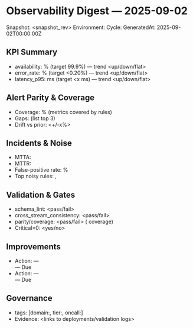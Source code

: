 # Observability Digest — 2025-09-02

Snapshot: <snapshot_rev>
Environment: <env>
Cycle: <yyyy-ww or yyyy-mm>
GeneratedAt: 2025-09-02T00:00:00Z

## KPI Summary
- availability: <value>% (target 99.9%) — trend <up/down/flat>
- error_rate: <value>% (target <0.20%) — trend <up/down/flat>
- latency_p95: <value> ms (target <x ms) — trend <up/down/flat>

## Alert Parity & Coverage
- Coverage: <pct>% (metrics covered by rules)
- Gaps: <n> (list top 3)
- Drift vs prior: <+/-x%>

## Incidents & Noise
- MTTA: <m>
- MTTR: <m>
- False-positive rate: <pct>%
- Top noisy rules: <rule-a>, <rule-b>

## Validation & Gates
- schema_lint: <pass/fail>
- cross_stream_consistency: <pass/fail>
- parity/coverage: <pass/fail> (<pct> coverage)
- Critical=0: <yes/no>

## Improvements
- Action: <owner> — <summary> — Due <date>
- Action: <owner> — <summary> — Due <date>

## Governance
- tags: [domain:<x>, tier:<x>, oncall:<team>]
- Evidence: <links to deployments/validation logs>
